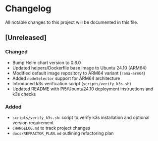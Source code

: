 # Changelog

All notable changes to this project will be documented in this file.

## [Unreleased]

### Changed
- Bump Helm chart version to 0.6.0
- Updated helpers/Dockerfile base image to Ubuntu 24.10 (ARM64)
- Modified default image repository to ARM64 variant (`rama-arm64`)
- Added `nodeSelector` support for ARM64 architecture
- Introduced k3s verification script (`scripts/verify_k3s.sh`)
- Updated README with Pi5/Ubuntu24.10 deployment instructions and k3s checks

### Added
- `scripts/verify_k3s.sh`: script to verify k3s installation and optional version requirement
- `CHANGELOG.md` to track project changes
- `docs/REFRACTOR_PLAN.md` outlining refactoring plan